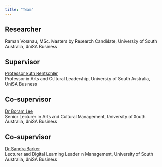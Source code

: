 ```yaml
---
title: "Team"
---
```


## Researcher
Raman Voranau, MSc. Masters by Research Candidate, University of South Australia, UniSA Business

## Supervisor
[Professor Ruth Rentschler](https://people.unisa.edu.au/Ruth.Rentschler)<br>
Professor in Arts and Cultural Leadership, University of South Australia, UniSA Business

## Co-supervisor
[Dr Boram Lee](https://people.unisa.edu.au/Boram.Lee)<br>
Senior Lecturer in Arts and Cultural Management, University of South Australia, UniSA Business

## Co-supervisor
[Dr Sandra Barker](https://people.unisa.edu.au/sandra.barker)<br>
Lecturer and Digital Learning Leader in Management, University of South Australia, UniSA Business

